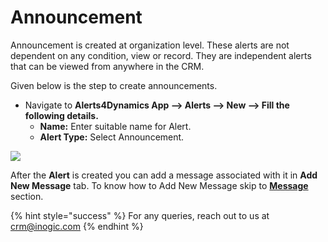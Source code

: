 # Announcement

Announcement is created at organization level. These alerts are not dependent on any condition, view or record. They are independent alerts that can be viewed from anywhere in the CRM.

Given below is the step to create announcements.

* Navigate to **Alerts4Dynamics App --> Alerts --> New --> Fill the following details.**
  * **Name:** Enter suitable name for Alert.&#x20;
  * **Alert Type:** Select Announcement.

![](<../../../.gitbook/assets/Ann\_1 (2).png>)

After the **Alert** is created you can add a message associated with it in **Add New Message** tab. To know how to Add New Message skip to [**Message** ](https://docs.inogic.com/alerts4dynamics/configuration/messages)section.

{% hint style="success" %}
For any queries, reach out to us at [crm@inogic.com](mailto:crm@inogic.com)
{% endhint %}
